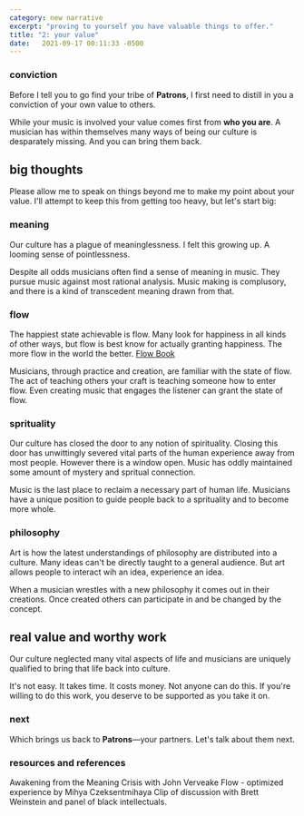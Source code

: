 ```yaml
---
category: new narrative
excerpt: "proving to yourself you have valuable things to offer."
title: "2: your value"
date:   2021-09-17 00:11:33 -0500
---
```

### conviction
Before I tell you to go find your tribe of **Patrons**, I first need to distill in you a conviction of your own value to others. 

While your music is involved your value comes first from **who you are**. A musician has within themselves many ways of being our culture is desparately missing. And you can bring them back.

## big thoughts
Please allow me to speak on things beyond me to make my point about your value. I'll attempt to keep this from getting too heavy, but let's start big: 

### meaning
Our culture has a plague of meaninglessness. I felt this growing up. A looming sense of pointlessness.

Despite all odds musicians often find a sense of meaning in music. They pursue music against most rational analysis. Music making is complusory, and there is a kind of transcedent meaning drawn from that.

### flow
The happiest state achievable is flow. Many look for happiness in all kinds of other ways, but flow is best know for actually granting happiness. The more flow in the world the better. [Flow Book][r&r]

Musicians, through practice and creation, are familiar with the state of flow. The act of teaching others your craft is teaching someone how to enter flow. Even creating music that engages the listener can grant the state of flow.

### sprituality
Our culture has closed the door to any notion of spirituality. Closing this door has unwittingly severed vital parts of the human experience away from most people. However there is a window open. Music has oddly maintained some amount of mystery and spritual connection.

Music is the last place to reclaim a necessary part of human life. Musicians have a unique position to guide people back to a sprituality and to become more whole. 

### philosophy
Art is how the latest understandings of philosophy are distributed into a culture. Many ideas can't be directly taught to a general audience. But art allows people to interact wih an idea, experience an idea.

When a musician wrestles with a new philosophy it comes out in their creations. Once created others can participate in and be changed by the concept.

## real value and worthy work
Our culture neglected many vital aspects of life and musicians are uniquely qualified to bring that life back into culture. 

It's not easy. It takes time. It costs money. Not anyone can do this.
If you're willing to do this work, you deserve to be supported as you take it on. 

### next
Which brings us back to **Patrons**—your partners. Let's talk about them next.

### resources and references
Awakening from the Meaning Crisis with John Verveake
Flow - optimized experience by Mihya Czeksentmihaya
Clip of discussion with Brett Weinstein and panel of black intellectuals.

[r&r]: #resources-and-references